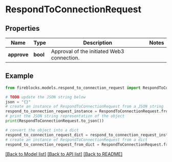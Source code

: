 # RespondToConnectionRequest


## Properties

Name | Type | Description | Notes
------------ | ------------- | ------------- | -------------
**approve** | **bool** | Approval of the initiated Web3 connection. | 

## Example

```python
from fireblocks.models.respond_to_connection_request import RespondToConnectionRequest

# TODO update the JSON string below
json = "{}"
# create an instance of RespondToConnectionRequest from a JSON string
respond_to_connection_request_instance = RespondToConnectionRequest.from_json(json)
# print the JSON string representation of the object
print(RespondToConnectionRequest.to_json())

# convert the object into a dict
respond_to_connection_request_dict = respond_to_connection_request_instance.to_dict()
# create an instance of RespondToConnectionRequest from a dict
respond_to_connection_request_from_dict = RespondToConnectionRequest.from_dict(respond_to_connection_request_dict)
```
[[Back to Model list]](../README.md#documentation-for-models) [[Back to API list]](../README.md#documentation-for-api-endpoints) [[Back to README]](../README.md)


